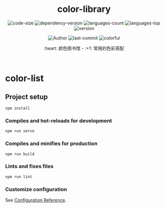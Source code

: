 <div align="center">
  <h1>color-library</h1>
  
  <p>
    <img src="https://img.shields.io/github/languages/code-size/Ritusan/color-library" alt="code-size" />
    <img src="https://img.shields.io/github/package-json/dependency-version/Ritusan/color-library/vue?color=brightgreen" alt="dependency-version" />
    <img src="https://img.shields.io/github/languages/count/Ritusan/color-library" alt="languages-count" />
    <img src="https://img.shields.io/github/languages/top/Ritusan/color-library?color=yellow" alt="languages-top" />
    <img src="https://img.shields.io/github/package-json/v/Ritusan/color-library" alt="version" />
  </p>
  <p>
    <img src="https://img.shields.io/badge/Author-Ritusan-blueviolet" alt="Author" />
    <img src="https://img.shields.io/github/last-commit/Ritusan/color-library" alt="last-commit" />
    <img src="https://img.shields.io/badge/-colorful-%23e66563" alt="colorful" />
  </p>
  
  <p>:heart: 颜色图书馆 - :+1: 常用的色彩搭配</p>
  <p><i></i></p>
</div>

<br />

# color-list

## Project setup
```
npm install
```

### Compiles and hot-reloads for development
```
npm run serve
```

### Compiles and minifies for production
```
npm run build
```

### Lints and fixes files
```
npm run lint
```

### Customize configuration
See [Configuration Reference](https://cli.vuejs.org/config/).
